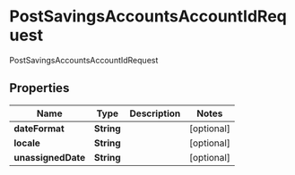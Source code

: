 

# PostSavingsAccountsAccountIdRequest

PostSavingsAccountsAccountIdRequest
## Properties

Name | Type | Description | Notes
------------ | ------------- | ------------- | -------------
**dateFormat** | **String** |  |  [optional]
**locale** | **String** |  |  [optional]
**unassignedDate** | **String** |  |  [optional]



